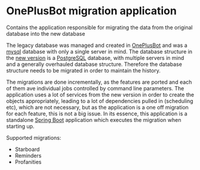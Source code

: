 # OnePlusBot migration application
Contains the application responsible for migrating the data from the original database into the new database

The legacy database was managed and created in [OnePlusBot](https://github.com/Rithari/OnePlusBot) and was a [mysql](https://www.mysql.com/) database with only a single server in mind. The database structure in the [new version](https://github.com/Sheldan/OnePlusBot) is a [PostgreSQL](https://www.postgresql.org/) database, with multiple servers in mind and a generally overhauled database structure. Therefore the database structure needs to be migrated in order to maintain the history.

The migrations are done incrementally, as the features are ported and each of them ave individual jobs controlled by command line parameters.
The application uses a lot of services from the new version in order to create the objects appropriately, leading to a lot of dependencies pulled in (scheduling etc), which are not necessary, but as the application is a one off migration for each feature, this is not a big issue.
In its essence, this application is a standalone [Spring Boot](https://spring.io/projects/spring-boot) application which executes the migration when starting up.

Supported migrations: 
* Starboard
* Reminders
* Profanities